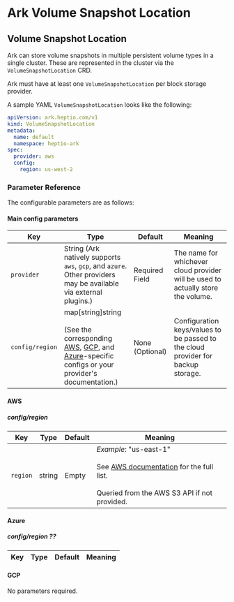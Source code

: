 # Ark Volume Snapshot Location

## Volume Snapshot Location

Ark can store volume snapshots in multiple persistent volume types in a single cluster. These are represented in the cluster via the `VolumeSnapshotLocation` CRD.

Ark must have at least one `VolumeSnapshotLocation`  per block storage provider. 

A sample YAML `VolumeSnapshotLocation` looks like the following:

```yaml
apiVersion: ark.heptio.com/v1
kind: VolumeSnapshotLocation
metadata:
  name: default
  namespace: heptio-ark
spec:
  provider: aws
  config:
    region: us-west-2
```

### Parameter Reference

The configurable parameters are as follows:

#### Main config parameters

| Key | Type | Default | Meaning |
| --- | --- | --- | --- |
| `provider` | String (Ark natively supports `aws`, `gcp`, and `azure`. Other providers may be available via external plugins.)| Required Field | The name for whichever cloud provider will be used to actually store the volume. |
| `config/region` | map[string]string<br><br>(See the corresponding [AWS][0], [GCP][1], and [Azure][2]-specific configs or your provider's documentation.) | None (Optional) | Configuration keys/values to be passed to the cloud provider for backup storage. |

#### AWS

##### config/region 

| Key | Type | Default | Meaning |
| --- | --- | --- | --- |
| `region` | string | Empty | *Example*: "us-east-1"<br><br>See [AWS documentation][3] for the full list.<br><br>Queried from the AWS S3 API if not provided. |

#### Azure

##### config/region ?? 

| Key | Type | Default | Meaning |
| --- | --- | --- | --- |

#### GCP

No parameters required.

[0]: #aws
[1]: #gcp
[2]: #azure
[3]: http://docs.aws.amazon.com/AWSEC2/latest/UserGuide/using-regions-availability-zones.html#concepts-available-regions